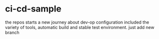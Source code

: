 # ci-cd-sample
the repos starts a new journey about dev-op configuration included the variety of tools, automatic build and stable test environment.
just add new branch
